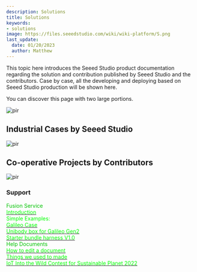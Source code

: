 ```yaml
---
description: Solutions
title: Solutions
keywords:
- solutions
image: https://files.seeedstudio.com/wiki/wiki-platform/S.png
last_update:
  date: 01/20/2023
  author: Matthew
---
```


This topic here introduces the Seeed Studio product documentation regarding the solution and contribution published by Seeed Studio and the contributors. Case by case, all the developing and deploying based on Seeed Studio production will be shown here.

You can discover this page with two large portions.

<p style={{textAlign: 'center'}}><img src="https://files.seeedstudio.com/wiki/wiki-platform/solution/solution.png" alt="pir" width={1000} height="auto" /></p>

## Industrial Cases by Seeed Studio

<p style={{textAlign: 'center'}}><img src="https://files.seeedstudio.com/wiki/wiki-platform/solution/solution-wait.png" alt="pir" width={1000} height="auto" /></p>

## Co-operative Projects by Contributors

<p style={{textAlign: 'center'}}><img src="https://files.seeedstudio.com/wiki/wiki-platform/solution/solution-contributor.png" alt="pir" width={1000} height="auto" /></p>

### Support

<div class="independent_container">
    <a class="independent_item" style={{textAlign: 'left'}}>
            <div class="independent_title" style={{textAlign: 'center'}}><font color={'8DC215'} size={"5"}> Fusion Service</font></div>
            <a href="/Service_for_Fusion_PCB" target="_blank"><span><font color={'FFFFFF'} size={"4"}> Introduction</font></span></a>
            <br/>
            <a><span><font color={'FFFFFF'} size={"2"}> Simple Examples:</font></span></a>
            <br/>
            <a href="/Galileo_Case" target="_blank"><span><font color={'FFFFFF'} size={"2"}> Galileo Case</font></span></a>
            <br/>
            <a href="/Unibody_box_for_Galileo_Gen2" target="_blank"><span><font color={'FFFFFF'} size={"2"}> Unibody box for Galileo Gen2</font></span></a>
            <br/>
            <a href="/Starter_bundle_harness_V1" target="_blank"><span><font color={'FFFFFF'} size={"2"}> Starter bundle harness V1.0</font></span></a>
            <br/>
    </a>
    <a class="independent_item" style={{textAlign: 'left'}}>
            <div class="independent_title" style={{textAlign: 'center'}}><font color={'8DC215'} size={"5"}>Help Documents</font></div>
            <a href="/How_To_Edit_A_Document" target="_blank"><span><font color={'FFFFFF'} size={"2"}> How to edit a document</font></span></a>
            <br/>
            <a href="/Things_We_Make" target="_blank"><span><font color={'FFFFFF'} size={"2"}> Things we used to made</font></span></a>
            <br/>
            <a href="/IoT-into-the-wild-contest" target="_blank"><span><font color={'FFFFFF'} size={"2"}> IoT Into the Wild Contest for Sustainable Planet 2022</font></span></a>
            <br/>
    </a>
</div>

